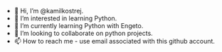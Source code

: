 - 👋 Hi, I’m @kamilkostrej.
- 👀 I’m interested in learning Python.
- 🌱 I’m currently learning Python with Engeto.
- 💞️ I’m looking to collaborate on python projects.
- 📫 How to reach me - use email associated with this github account.

<!---
kamilkostrej/kamilkostrej is a ✨ special ✨ repository because its `README.md` (this file) appears on your GitHub profile.
You can click the Preview link to take a look at your changes.
--->
